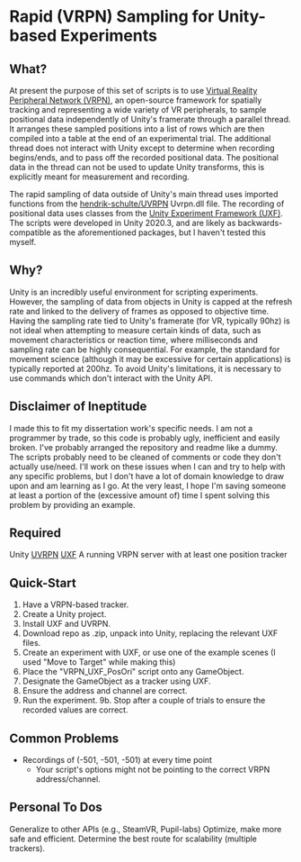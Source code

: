 # Rapid (VRPN) Sampling for Unity-based Experiments
## What?
At present the purpose of this set of scripts is to use [Virtual Reality Peripheral Network (VRPN)](https://vrpn.github.io/), an open-source framework for spatially tracking and representing a wide variety of VR peripherals, to sample positional data independently of Unity's framerate through a parallel thread. It arranges these sampled positions into a list of rows which are then compiled into a table at the end of an experimental trial. The additional thread does not interact with Unity except to determine when recording begins/ends, and to pass off the recorded positional data. The positional data in the thread can not be used to update Unity transforms, this is explicitly meant for measurement and recording.

The rapid sampling of data outside of Unity's main thread uses imported functions from the [hendrik-schulte/UVRPN](https://github.com/hendrik-schulte/UVRPN) Uvrpn.dll file. The recording of positional data uses classes from the [Unity Experiment Framework (UXF)](https://github.com/immersivecognition/unity-experiment-framework). The scripts were developed in Unity 2020.3, and are likely as backwards-compatible as the aforementioned packages, but I haven't tested this myself. 

## Why?
Unity is an incredibly useful environment for scripting experiments. However, the sampling of data from objects in Unity is capped at the refresh rate and linked to the delivery of frames as opposed to objective time. Having the sampling rate tied to Unity's framerate (for VR, typically 90hz) is not ideal when attempting to measure certain kinds of data, such as movement characteristics or reaction time, where milliseconds and sampling rate can be highly consequential. For example, the standard for movement science (although it may be excessive for certain applications) is typically reported at 200hz. To avoid Unity's limitations, it is necessary to use commands which don't interact with the Unity API.

## Disclaimer of Ineptitude
I made this to fit my dissertation work's specific needs. I am not a programmer by trade, so this code is probably ugly, inefficient and easily broken. I've probably arranged the repository and readme like a dummy. The scripts probably need to be cleaned of comments or code they don't actually use/need. I'll work on these issues when I can and try to help with any specific problems, but I don't have a lot of domain knowledge to draw upon and am learning as I go. At the very least, I hope I'm saving someone at least a portion of the (excessive amount of) time I spent solving this problem by providing an example.

## Required
Unity
[UVRPN](https://github.com/hendrik-schulte/UVRPN)
[UXF](https://github.com/immersivecognition/unity-experiment-framework)
A running VRPN server with at least one position tracker

## Quick-Start
1. Have a VRPN-based tracker.
2. Create a Unity project.
3. Install UXF and UVRPN.
4. Download repo as .zip, unpack into Unity, replacing the relevant UXF files.
5. Create an experiment with UXF, or use one of the example scenes (I used "Move to Target" while making this)
6. Place the "VRPN_UXF_PosOri" script onto any GameObject.
7. Designate the GameObject as a tracker using UXF.
8. Ensure the address and channel are correct.
9. Run the experiment.
    9b. Stop after a couple of trials to ensure the recorded values are correct.


## Common Problems
* Recordings of (-501, -501, -501) at every time point
    * Your script's options might not be pointing to the correct VRPN address/channel.

## Personal To Dos
Generalize to other APIs (e.g., SteamVR, Pupil-labs)
Optimize, make more safe and efficient.
Determine the best route for scalability (multiple trackers).
